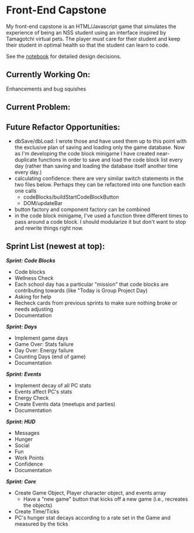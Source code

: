 # Front-End Capstone

My front-end capstone is an HTML/Javascript game that simulates the experience of being an NSS student using an interface inspired by Tamagotchi virtual pets. The player must care for their student and keep their student in optimal health so that the student can learn to code.

See the [notebook](./docs/notebook/readme.md) for detailed design decisions.

## Currently Working On:

Enhancements and bug squishes

## Current Problem:

## Future Refactor Opportunities:

* dbSave/dbLoad: I wrote those and have used them up to this point with the exclusive plan of saving and loading only the game database. Now as I'm developing the code block minigame I have created near-duplicate functions in order to save and load the code block list every day (rather than saving and loading the database itself another time every day.)
* calculating confidence: there are very similar switch statements in the two files below. Perhaps they can be refactored into one function each one calls
  * codeBlocks/buildStartCodeBlockButton
  * DOM/updateBar
* button factory and component factory can be combined
* in the code block minigame, I've used a function three different times to pass around a code block. I should modularize it but don't want to stop and rewrite things right now.

## Sprint List (newest at top):

_**Sprint: Code Blocks**_

* Code blocks
* Wellness Check
* Each school day has a particular "mission" that code blocks are contributing towards (like "Today is Group Project Day)
* Asking for help
* Recheck cards from previous sprints to make sure nothing broke or needs adjusting
* Documentation

_**Sprint: Days**_
* Implement game days
* Game Over: Stats failure
* Day Over: Energy failure
* Counting Days (end of game)
* Documentation

_**Sprint: Events**_
* Implement decay of all PC stats
* Events affect PC's stats
* Energy Check
* Create Events data (meetups and parties)
* Documentation

_**Sprint: HUD**_
* Messages
* Hunger
* Social
* Fun
* Work Points
* Confidence
* Documentation

_**Sprint: Core**_
* Create Game Object, Player character object, and events array
  * Have a "new game" button that kicks off a new game (i.e., recreates the objects)
* Create Time/Ticks
* PC's hunger stat decays according to a rate set in the Game and measured by the ticks
